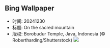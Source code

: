 ## Bing Wallpaper
- 时间: 20241230
- 标题: On the sacred mountain
- 版权: Borobudur Temple, Java, Indonesia (© Robertharding/Shutterstock)
![](https://cn.bing.com/th?id=OHR.BorobudurBells_EN-US6354350828_UHD.jpg&rf=LaDigue_UHD.jpg&pid=hp&w=3840&h=2160&rs=1&c=4)
